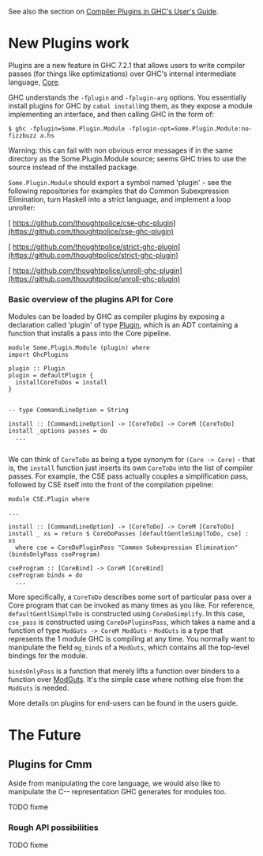 
See also the section on [Compiler Plugins in GHC's User's Guide](http://www.haskell.org/ghc/docs/7.2.1/html/users_guide/compiler-plugins.html).

# New Plugins work


Plugins are a new feature in GHC 7.2.1 that allows users to write compiler passes (for things like optimizations) over GHC's internal intermediate language, [Core](commentary/compiler/core-syn-type).


GHC understands the `-fplugin` and `-fplugin-arg` options. You essentially install plugins for GHC by `cabal install`ing them, as they expose a module implementing an interface, and then calling GHC in the form of:

```wiki
$ ghc -fplugin=Some.Plugin.Module -fplugin-opt=Some.Plugin.Module:no-fizzbuzz a.hs
```


Warning: this can fail with non obvious error messages if in the same directory as the Some.Plugin.Module source; seems GHC tries to use the source instead of the installed package.

`Some.Plugin.Module` should export a symbol named 'plugin' - see the following repositories for examples that do Common Subexpression Elimination, turn Haskell into a strict language, and implement a loop unroller:

[ https://github.com/thoughtpolice/cse-ghc-plugin](https://github.com/thoughtpolice/cse-ghc-plugin)

[ https://github.com/thoughtpolice/strict-ghc-plugin](https://github.com/thoughtpolice/strict-ghc-plugin)

[ https://github.com/thoughtpolice/unroll-ghc-plugin](https://github.com/thoughtpolice/unroll-ghc-plugin)

### Basic overview of the plugins API for Core


Modules can be loaded by GHC as compiler plugins by exposing a declaration called 'plugin' of type [Plugin](http://www.haskell.org/ghc/docs/7.4.2/html/libraries/ghc-7.4.2/CoreMonad.html#t:Plugin), which is an ADT containing a function that installs a pass into the Core pipeline.

```wiki
module Some.Plugin.Module (plugin) where
import GhcPlugins

plugin :: Plugin
plugin = defaultPlugin {
  installCoreToDos = install
}


-- type CommandLineOption = String

install :: [CommandLineOption] -> [CoreToDo] -> CoreM [CoreToDo]
install _options passes = do
  ...


```


We can think of `CoreToDo` as being a type synonym for `(Core -> Core)` - that is, the `install` function just inserts its own `CoreToDo` into the list of compiler passes. For example, the CSE pass actually couples a simplification pass, followed by CSE itself into the front of the compilation pipeline:

```wiki
module CSE.Plugin where

...

install :: [CommandLineOption] -> [CoreToDo] -> CoreM [CoreToDo]
install _ xs = return $ CoreDoPasses [defaultGentleSimplToDo, cse] : xs
  where cse = CoreDoPluginPass "Common Subexpression Elimination" (bindsOnlyPass cseProgram)

cseProgram :: [CoreBind] -> CoreM [CoreBind]
cseProgram binds = do
  ...
```


More specifically, a `CoreToDo` describes some sort of particular pass over a Core program that can be invoked as many times as you like. For reference, `defaultGentlSimplToDo` is constructed using `CoreDoSimplify`. In this case, `cse_pass` is constructed using `CoreDoPluginsPass`, which takes a name and a function of type `ModGuts -> CoreM ModGuts` - `ModGuts` is a type that represents the 1 module GHC is compiling at any time. You normally want to manipulate the field `mg_binds` of a `ModGuts`, which contains all the top-level bindings for the module.

`bindsOnlyPass` is a function that merely lifts a function over binders to a function over [ModGuts](http://www.haskell.org/ghc/docs/latest/html/libraries/ghc-7.2.2/HscTypes.html#t:ModGuts). It's the simple case where nothing else from the `ModGuts` is needed.


More details on plugins for end-users can be found in the users guide.

# The Future

## Plugins for Cmm


Aside from manipulating the core language, we would also like to manipulate the C-- representation GHC generates for modules too.

TODO fixme

### Rough API possibilities

TODO fixme
